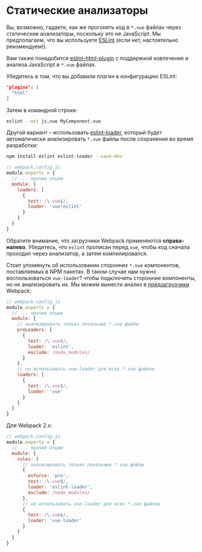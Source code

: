 # Статические анализаторы

Вы, возможно, гадаете, как же прогонять код в `*.vue` файлах через статические анализаторы, поскольку это не JavaScript. Мы предполагаем, что вы используете [ESLint](http://eslint.org/) (если нет, настоятельно рекомендуем!).

Вам также понадобится [eslint-html-plugin](https://github.com/BenoitZugmeyer/eslint-plugin-html) с поддержкой извлечения и анализа JavaScript в `*.vue` файлах.

Убедитесь в том, что вы добавили плагин в конфигурацию ESLint:

``` json
"plugins": [
  "html"
]
```

Затем в командной строке:

``` bash
eslint --ext js,vue MyComponent.vue
```

Другой вариант – использовать [eslint-loader](https://github.com/MoOx/eslint-loader), который будет автоматически анализировать `*.vue` файлы после сохранения во время разработки:

``` bash
npm install eslint eslint-loader --save-dev
```

``` js
// webpack.config.js
module.exports = {
  // ... прочие опции
  module: {
    loaders: [
      {
        test: /\.vue$/,
        loader: 'vue!eslint'
      }
    ]
  }
}
```

Обратите внимание, что загрузчики Webpack применяются **справа-налево**. Убедитесь, что `eslint` прописан перед `vue`, чтобы код сначала проходил через анализатор, а затем компилировался.

Стоит упомянуть об использовании сторонних `*.vue` компонентов, поставляемых в NPM пакетах. В таком случае нам нужно воспользоваться `vue-loader`? чтобы подключить сторонние компоненты, но не анализировать их. Мы можем вынести анализ в [предзагрузчики](https://webpack.github.io/docs/loaders.html#loader-order) Webpack:

``` js
// webpack.config.js
module.exports = {
  // ... прочие опции
  module: {
    // анализировать только локальные *.vue файлы
    preLoaders: [
      {
        test: /\.vue$/,
        loader: 'eslint',
        exclude: /node_modules/
      }
    ],
    // но использовать vue-loader для всех *.vue файлов
    loaders: [
      {
        test: /\.vue$/,
        loader: 'vue'
      }
    ]
  }
}
```

Для Webpack 2.x:

``` js
// webpack.config.js
module.exports = {
  // ... прочие опции
  module: {
    rules: [
      // анализировать только локальные *.vue файлы
      {
        enforce: 'pre',
        test: /\.vue$/,
        loader: 'eslint-loader',
        exclude: /node_modules/
      },
      // но использовать vue-loader для всех *.vue файлов
      {
        test: /\.vue$/,
        loader: 'vue-loader'
      }
    ]
  }
}
```
